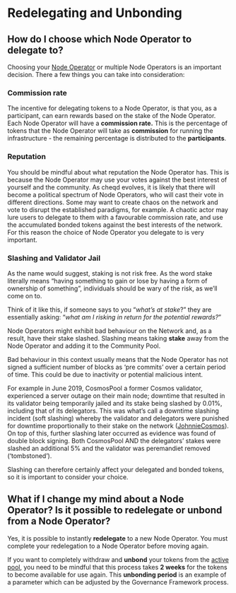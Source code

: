 # Redelegating and Unbonding

## How do I choose which **Node Operator** to **delegate** to?

Choosing your [Node Operator](validators.md#what-is-a-validator-or-node-operator) or multiple Node Operators is an important decision. There a few things you can take into consideration:

### Commission rate

The incentive for delegating tokens to a Node Operator, is that you, as a participant, can earn rewards based on the stake of the Node Operator. Each Node Operator will have a **commission rate.** This is the percentage of tokens that the Node Operator will take as **commission** for running the infrastructure - the remaining percentage is distributed to the **participants**.

### Reputation

You should be mindful about what reputation the Node Operator has. This is because the Node Operator may use your votes against the best interest of yourself and the community. As cheqd evolves, it is likely that there will become a political spectrum of Node Operators, who will cast their vote in different directions. Some may want to create chaos on the network and vote to disrupt the established paradigms, for example. A chaotic actor may lure users to delegate to them with a favourable commission rate, and use the accumulated bonded tokens against the best interests of the network. For this reason the choice of Node Operator you delegate to is very important.

### Slashing and Validator Jail

As the name would suggest, staking is not risk free. As the word stake literally means “having something to gain or lose by having a form of ownership of something”, individuals should be wary of the risk, as we’ll come on to.

Think of it like this, if someone says to you “_what’s at stake_?” they are essentially asking: “_what am I risking in return for the potential rewards?_”

Node Operators might exhibit bad behaviour on the Network and, as a result, have their stake slashed. Slashing means taking **stake** away from the Node Operator and adding it to the Community Pool.

Bad behaviour in this context usually means that the Node Operator has not signed a sufficient number of blocks as ‘pre commits’ over a certain period of time. This could be due to inactivity or potential malicious intent.

For example in June 2019, CosmosPool a former Cosmos validator, experienced a server outage on their main node; downtime that resulted in its validator being temporarily jailed and its stake being slashed by 0.01%, including that of its delegators. This was what’s call a downtime slashing incident (soft slashing) whereby the validator and delegators were punished for downtime proportionally to their stake on the network ([JohnnieCosmos](https://johnniecosmos.medium.com/what-you-need-to-know-when-staking-on-the-cosmos-ecosystem-e6fc13a1b0e3)). On top of this, further slashing later occurred as evidence was found of double block signing. Both CosmosPool AND the delegators’ stakes were slashed an additional 5% and the validator was peremandiet removed (‘tombstoned’).

Slashing can therefore certainly affect your delegated and bonded tokens, so it is important to consider your choice.

## What if I change my mind about a Node Operator? Is it possible to **redelegate** or **unbond** from a Node Operator?

Yes, it is possible to instantly **redelegate** to a new Node Operator. You must complete your redelegation to a Node Operator before moving again.

If you want to completely withdraw and **unbond** your tokens from the [active pool](active-pool.md), you need to be mindful that this process takes **2 weeks** for the tokens to become available for use again. This **unbonding period** is an example of a parameter which can be adjusted by the Governance Framework process.
